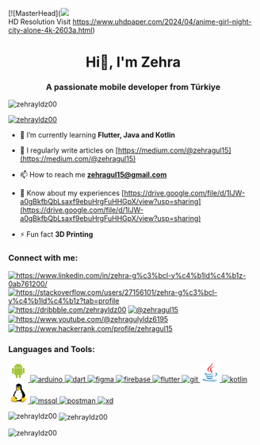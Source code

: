 [![MasterHead](<a href='https://www.uhdpaper.com/2024/04/anime-girl-night-city-alone-4k-2603a.html'><img src='https://lh3.googleusercontent.com/blogger_img_proxy/AEn0k_u3F_xLjkOVsl3xo9_qaUtOWpKmqO0Qj_TDDa0t9lwcBFi7mO7nXzwP38OBToKoQlWrpygO__HbfX7WCAYN0I8srkbkPS3duX8VY1dZyvoGNsXwt6v2kiiY22nZM8ABGlRd2lsX-sgYo4c=w919-h516-p-k-no-nu'/></a> <br/>HD Resolution Visit <a href='https://www.uhdpaper.com/2024/04/anime-girl-night-city-alone-4k-2603a.html'>https://www.uhdpaper.com/2024/04/anime-girl-night-city-alone-4k-2603a.html</a>)


<h1 align="center">Hi🌷, I'm Zehra</h1>
<h3 align="center">A passionate mobile developer from Türkiye</h3>

<p align="left"> <img src="https://komarev.com/ghpvc/?username=zehrayldz00&label=Profile%20views&color=0e75b6&style=flat" alt="zehrayldz00" /> </p>

<p align="left"> <a href="https://github.com/ryo-ma/github-profile-trophy"><img src="https://github-profile-trophy.vercel.app/?username=zehrayldz00" alt="zehrayldz00" /></a> </p>

- 🌼 I’m currently learning **Flutter, Java and Kotlin**

- 📝 I regularly write articles on [https://medium.com/@zehragul15](https://medium.com/@zehragul15)

- 📫 How to reach me **zehragul15@gmail.com**

- 📄 Know about my experiences [https://drive.google.com/file/d/1IJW-a0gBkfbQbLsaxf9ebuHrgFuHHGpX/view?usp=sharing](https://drive.google.com/file/d/1IJW-a0gBkfbQbLsaxf9ebuHrgFuHHGpX/view?usp=sharing)

- ⚡ Fun fact **3D Printing**

<h3 align="left">Connect with me:</h3>
<p align="left">
<a href="https://linkedin.com/in/https://www.linkedin.com/in/zehra-g%c3%bcl-y%c4%b1ld%c4%b1z-0ab761200/" target="blank"><img align="center" src="https://raw.githubusercontent.com/rahuldkjain/github-profile-readme-generator/master/src/images/icons/Social/linked-in-alt.svg" alt="https://www.linkedin.com/in/zehra-g%c3%bcl-y%c4%b1ld%c4%b1z-0ab761200/" height="30" width="40" /></a>
<a href="https://stackoverflow.com/users/https://stackoverflow.com/users/27156101/zehra-g%c3%bcl-y%c4%b1ld%c4%b1z?tab=profile" target="blank"><img align="center" src="https://raw.githubusercontent.com/rahuldkjain/github-profile-readme-generator/master/src/images/icons/Social/stack-overflow.svg" alt="https://stackoverflow.com/users/27156101/zehra-g%c3%bcl-y%c4%b1ld%c4%b1z?tab=profile" height="30" width="40" /></a>
<a href="https://dribbble.com/https://dribbble.com/zehrayldz00" target="blank"><img align="center" src="https://raw.githubusercontent.com/rahuldkjain/github-profile-readme-generator/master/src/images/icons/Social/dribbble.svg" alt="https://dribbble.com/zehrayldz00" height="30" width="40" /></a>
<a href="https://medium.com/@zehragul15" target="blank"><img align="center" src="https://raw.githubusercontent.com/rahuldkjain/github-profile-readme-generator/master/src/images/icons/Social/medium.svg" alt="@zehragul15" height="30" width="40" /></a>
<a href="https://www.youtube.com/c/https://www.youtube.com/@zehragulyldz6195" target="blank"><img align="center" src="https://raw.githubusercontent.com/rahuldkjain/github-profile-readme-generator/master/src/images/icons/Social/youtube.svg" alt="https://www.youtube.com/@zehragulyldz6195" height="30" width="40" /></a>
<a href="https://www.hackerrank.com/https://www.hackerrank.com/profile/zehragul15" target="blank"><img align="center" src="https://raw.githubusercontent.com/rahuldkjain/github-profile-readme-generator/master/src/images/icons/Social/hackerrank.svg" alt="https://www.hackerrank.com/profile/zehragul15" height="30" width="40" /></a>
</p>

<h3 align="left">Languages and Tools:</h3>
<p align="left"> <a href="https://developer.android.com" target="_blank" rel="noreferrer"> <img src="https://raw.githubusercontent.com/devicons/devicon/master/icons/android/android-original-wordmark.svg" alt="android" width="40" height="40"/> </a> <a href="https://www.arduino.cc/" target="_blank" rel="noreferrer"> <img src="https://cdn.worldvectorlogo.com/logos/arduino-1.svg" alt="arduino" width="40" height="40"/> </a> <a href="https://dart.dev" target="_blank" rel="noreferrer"> <img src="https://www.vectorlogo.zone/logos/dartlang/dartlang-icon.svg" alt="dart" width="40" height="40"/> </a> <a href="https://www.figma.com/" target="_blank" rel="noreferrer"> <img src="https://www.vectorlogo.zone/logos/figma/figma-icon.svg" alt="figma" width="40" height="40"/> </a> <a href="https://firebase.google.com/" target="_blank" rel="noreferrer"> <img src="https://www.vectorlogo.zone/logos/firebase/firebase-icon.svg" alt="firebase" width="40" height="40"/> </a> <a href="https://flutter.dev" target="_blank" rel="noreferrer"> <img src="https://www.vectorlogo.zone/logos/flutterio/flutterio-icon.svg" alt="flutter" width="40" height="40"/> </a> <a href="https://git-scm.com/" target="_blank" rel="noreferrer"> <img src="https://www.vectorlogo.zone/logos/git-scm/git-scm-icon.svg" alt="git" width="40" height="40"/> </a> <a href="https://www.java.com" target="_blank" rel="noreferrer"> <img src="https://raw.githubusercontent.com/devicons/devicon/master/icons/java/java-original.svg" alt="java" width="40" height="40"/> </a> <a href="https://kotlinlang.org" target="_blank" rel="noreferrer"> <img src="https://www.vectorlogo.zone/logos/kotlinlang/kotlinlang-icon.svg" alt="kotlin" width="40" height="40"/> </a> <a href="https://www.linux.org/" target="_blank" rel="noreferrer"> <img src="https://raw.githubusercontent.com/devicons/devicon/master/icons/linux/linux-original.svg" alt="linux" width="40" height="40"/> </a> <a href="https://www.microsoft.com/en-us/sql-server" target="_blank" rel="noreferrer"> <img src="https://www.svgrepo.com/show/303229/microsoft-sql-server-logo.svg" alt="mssql" width="40" height="40"/> </a> <a href="https://postman.com" target="_blank" rel="noreferrer"> <img src="https://www.vectorlogo.zone/logos/getpostman/getpostman-icon.svg" alt="postman" width="40" height="40"/> </a> <a href="https://www.adobe.com/products/xd.html" target="_blank" rel="noreferrer"> <img src="https://cdn.worldvectorlogo.com/logos/adobe-xd.svg" alt="xd" width="40" height="40"/> </a> </p>

<p><img align="left" src="https://github-readme-stats.vercel.app/api/top-langs?username=zehrayldz00&show_icons=true&locale=en&layout=compact" alt="zehrayldz00" /></p>

<p>&nbsp;<img align="center" src="https://github-readme-stats.vercel.app/api?username=zehrayldz00&show_icons=true&locale=en" alt="zehrayldz00" /></p>

<p><img align="center" src="https://github-readme-streak-stats.herokuapp.com/?user=zehrayldz00&" alt="zehrayldz00" /></p>

